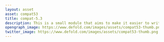 ```yaml
---
layout: asset
asset: compat53
title: compat-5.3
description: This is a small module that aims to make it easier to write code in a Lua-5.3-style. This does not make Lua 5.2 (or even Lua 5.1) entirely compatible with Lua 5.3, but it brings the API closer to that of Lua 5.3.
opengraph_image: https://www.defold.com/images/assets/compat53-thumb.png
twitter_image: https://www.defold.com/images/assets/compat53-thumb.png
---
```

